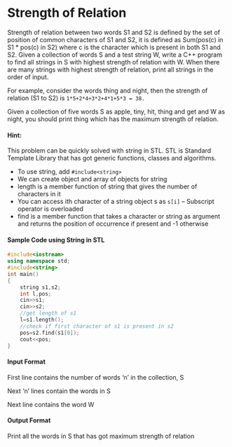 # Strength of Relation

Strength of relation between two words S1 and S2 is defined by the set of
position of common characters of S1 and S2, it is defined as Sum(pos(c) in S1 *
pos(c) in S2) where c is the character which is present in both S1 and S2. Given a
collection of words S and a test string W, write a C++ program to find all strings
in S with highest strength of relation with W. When there are many strings with
highest strength of relation, print all strings in the order of input.

For example, consider the words thing and night, then the strength of relation
(S1 to S2) is `1*5+2*4+3*2+4*1+5*3 = 38.`

Given a collection of five words S as apple, tiny, hit, thing and get and W as
night, you should print thing which has the maximum strength of relation.

#### Hint:

This problem can be quickly solved with string in STL. STL is Standard Template
Library that has got generic functions, classes and algorithms.

- To use string, add `#include<string>`
- We can create object and array of objects for string
- length is a member function of string that gives the number of characters
in it
- You can access ith character of a string object s as `s[i]` – Subscript operator
is overloaded
- find is a member function that takes a character or string as argument and
returns the position of occurrence if present and -1 otherwise

#### Sample Code using String in STL

```cpp
#include<iostream>
using namespace std;
#include<string>
int main()
{
    string s1,s2;
    int l,pos;
    cin>>s1;
    cin>>s2;
    //get length of s1
    l=s1.length();
    //check if first character of s1 is present in s2
    pos=s2.find(s1[0]);
    cout<<pos;
}
```

#### Input Format

First line contains the number of words ‘n’ in the collection, S

Next ‘n’ lines contain the words in S

Next line contains the word W

#### Output Format

Print all the words in S that has got maximum strength of relation